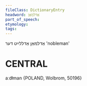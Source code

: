 ```yaml
---
fileClass: DictionaryEntry
headword: אַדלמאַן
part_of_speech: 
etymology: 
tags: 
---
```

אַדלמאַן
אַדללײַט
דער
'nobleman'

CENTRAL
========

aːdɫman {POLAND, Wolbrom, 50196}